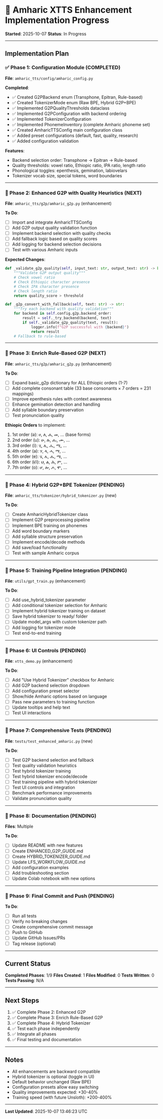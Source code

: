 # 🚀 Amharic XTTS Enhancement Implementation Progress

**Started**: 2025-10-07
**Status**: In Progress

---

## Implementation Plan

### ✅ Phase 1: Configuration Module (COMPLETED)
**File**: `amharic_tts/config/amharic_config.py`

**Completed**:
- ✅ Created G2PBackend enum (Transphone, Epitran, Rule-based)
- ✅ Created TokenizerMode enum (Raw BPE, Hybrid G2P+BPE)
- ✅ Implemented G2PQualityThresholds dataclass
- ✅ Implemented G2PConfiguration with backend ordering
- ✅ Implemented TokenizerConfiguration
- ✅ Implemented PhonemeInventory (complete Amharic phoneme set)
- ✅ Created AmharicTTSConfig main configuration class
- ✅ Added preset configurations (default, fast, quality, research)
- ✅ Added configuration validation

**Features**:
- Backend selection order: Transphone → Epitran → Rule-based
- Quality thresholds: vowel ratio, Ethiopic ratio, IPA ratio, length ratio
- Phonological toggles: epenthesis, gemination, labiovelars
- Tokenizer vocab size, special tokens, word boundaries

---

### 🔄 Phase 2: Enhanced G2P with Quality Heuristics (NEXT)
**File**: `amharic_tts/g2p/amharic_g2p.py` (enhancement)

**To Do**:
- [ ] Import and integrate AmharicTTSConfig
- [ ] Add G2P output quality validation function
- [ ] Implement backend selection with quality checks
- [ ] Add fallback logic based on quality scores
- [ ] Add logging for backend selection decisions
- [ ] Test with various Amharic inputs

**Expected Changes**:
```python
def _validate_g2p_quality(self, input_text: str, output_text: str) -> bool:
    """Validate G2P output quality"""
    # Check vowel ratio
    # Check Ethiopic character presence
    # Check IPA character presence
    # Check length ratio
    return quality_score > threshold

def _g2p_convert_with_fallback(self, text: str) -> str:
    """Try each backend with quality validation"""
    for backend in self.config.g2p.backend_order:
        result = self._try_backend(backend, text)
        if self._validate_g2p_quality(text, result):
            logger.info(f"G2P successful with {backend}")
            return result
    # Fallback to rule-based
```

---

### 🔄 Phase 3: Enrich Rule-Based G2P (NEXT)
**File**: `amharic_tts/g2p/amharic_g2p.py` (enhancement)

**To Do**:
- [ ] Expand basic_g2p dictionary for ALL Ethiopic orders (1-7)
- [ ] Add complete consonant table (33 base consonants × 7 orders = 231 mappings)
- [ ] Improve epenthesis rules with context awareness
- [ ] Enhance gemination detection and handling
- [ ] Add syllable boundary preservation
- [ ] Test pronunciation quality

**Ethiopic Orders** to implement:
1. 1st order (ə): ሀ, ለ, ሐ, መ, ... (base forms)
2. 2nd order (u): ሁ, ሉ, ሑ, ሙ, ...
3. 3rd order (i): ሂ, ሊ, ሒ, ሚ, ...
4. 4th order (a): ሃ, ላ, ሓ, ማ, ...
5. 5th order (e): ሄ, ሌ, ሔ, ሜ, ...
6. 6th order (ɨ/i): ህ, ል, ሕ, ም, ...
7. 7th order (o): ሆ, ሎ, ሖ, ሞ, ...

---

### 🔄 Phase 4: Hybrid G2P+BPE Tokenizer (PENDING)
**File**: `amharic_tts/tokenizer/hybrid_tokenizer.py` (new)

**To Do**:
- [ ] Create AmharicHybridTokenizer class
- [ ] Implement G2P preprocessing pipeline
- [ ] Implement BPE training on phonemes
- [ ] Add word boundary markers
- [ ] Add syllable structure preservation
- [ ] Implement encode/decode methods
- [ ] Add save/load functionality
- [ ] Test with sample Amharic corpus

---

### 🔄 Phase 5: Training Pipeline Integration (PENDING)
**File**: `utils/gpt_train.py` (enhancement)

**To Do**:
- [ ] Add use_hybrid_tokenizer parameter
- [ ] Add conditional tokenizer selection for Amharic
- [ ] Implement hybrid tokenizer training on dataset
- [ ] Save hybrid tokenizer to ready/ folder
- [ ] Update model_args with custom tokenizer path
- [ ] Add logging for tokenizer mode
- [ ] Test end-to-end training

---

### 🔄 Phase 6: UI Controls (PENDING)
**File**: `xtts_demo.py` (enhancement)

**To Do**:
- [ ] Add "Use Hybrid Tokenizer" checkbox for Amharic
- [ ] Add G2P backend selection dropdown
- [ ] Add configuration preset selector
- [ ] Show/hide Amharic options based on language
- [ ] Pass new parameters to training function
- [ ] Update tooltips and help text
- [ ] Test UI interactions

---

### 🔄 Phase 7: Comprehensive Tests (PENDING)
**File**: `tests/test_enhanced_amharic.py` (new)

**To Do**:
- [ ] Test G2P backend selection and fallback
- [ ] Test quality validation heuristics
- [ ] Test hybrid tokenizer training
- [ ] Test hybrid tokenizer encode/decode
- [ ] Test training pipeline with hybrid tokenizer
- [ ] Test UI controls and integration
- [ ] Benchmark performance improvements
- [ ] Validate pronunciation quality

---

### 🔄 Phase 8: Documentation (PENDING)
**Files**: Multiple

**To Do**:
- [ ] Update README with new features
- [ ] Create ENHANCED_G2P_GUIDE.md
- [ ] Create HYBRID_TOKENIZER_GUIDE.md
- [ ] Update LFS_WORKFLOW_GUIDE.md
- [ ] Add configuration examples
- [ ] Add troubleshooting section
- [ ] Update Colab notebook with new options

---

### 🔄 Phase 9: Final Commit and Push (PENDING)

**To Do**:
- [ ] Run all tests
- [ ] Verify no breaking changes
- [ ] Create comprehensive commit message
- [ ] Push to GitHub
- [ ] Update GitHub Issues/PRs
- [ ] Tag release (optional)

---

## Current Status

**Completed Phases**: 1/9
**Files Created**: 1
**Files Modified**: 0
**Tests Written**: 0
**Tests Passing**: N/A

---

## Next Steps

1. ✅ Complete Phase 2: Enhanced G2P
2. ✅ Complete Phase 3: Enrich Rule-Based G2P
3. ✅ Complete Phase 4: Hybrid Tokenizer
4. ✅ Test each phase independently
5. ✅ Integrate all phases
6. ✅ Final testing and documentation

---

## Notes

- All enhancements are backward compatible
- Hybrid tokenizer is optional (toggle in UI)
- Default behavior unchanged (Raw BPE)
- Configuration presets allow easy switching
- Quality improvements expected: +30-40%
- Training speed (with future Unsloth): +200-400%

---

**Last Updated**: 2025-10-07 13:46:23 UTC

